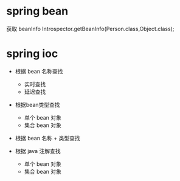 # spring bean

获取 beanInfo Introspector.getBeanInfo(Person.class,Object.class);

# spring ioc

- 根据 bean 名称查找
    - 实时查找
    - 延迟查找
- 根据bean类型查找
    - 单个 bean 对象
    - 集合 bean 对象
 
- 根据 bean 名称 + 类型查找
- 根据 java 注解查找
    - 单个 bean 对象
    - 集合 bean 对象
 